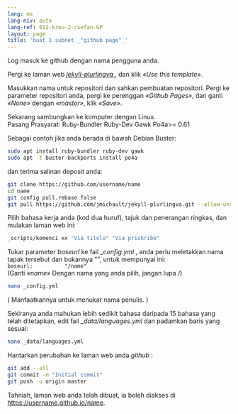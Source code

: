 ```yaml
---
lang: ms
lang-niv: auto
lang-ref: 012-kreu-2-cxefan-GP
layout: page
title: 'buat 1 subnet _"github page"_'
---
```


Log masuk ke github dengan nama pengguna anda.  

Pergi ke laman web [ _jekyll-plurlingva_ ](https://github.com/jmichault/jekyll-plurlingva), dan klik _«Use this template»_.

Masukkan nama untuk repositori dan sahkan pembuatan repositori.
Pergi ke parameter repositori anda, pergi ke perenggan _«Github Pages»_, dan ganti _«None»_ dengan _«master»_, klik _«Save»_.

Sekarang sambungkan ke komputer dengan Linux.  
Pasang Prasyarat: Ruby-Bundler Ruby-Dev Gawk Po4a>= 0.61

Sebagai contoh jika anda berada di bawah Debian Buster: 

```bash
sudo apt install ruby-bundler ruby-dev gawk
sudo apt -t buster-backports install po4a
```

dan terima salinan deposit anda:

```bash
git clone https://github.com/username/name
cd name
git config pull.rebase false
git pull https://github.com/jmichault/jekyll-plurlingva.git --allow-unrelated-histories
```

Pilih bahasa kerja anda (kod dua huruf), tajuk dan penerangan ringkas, dan mulakan laman web ini:

```bash
_scripts/komenci xx "Via titolo" "Via priskribo"
```

Tukar parameter _baseurl_ ke fail _\_config.yml_ , anda perlu meletakkan nama tapak tersebut dan bukannya "", untuk mempunyai ini:  
    `baseurl:          "/name"`  
    (Ganti _«name»_ Dengan nama yang anda pilih, jangan lupa _/_)

```bash
nano _config.yml
```
( Manfaatkannya untuk menukar nama penulis. ) 

Sekiranya anda mahukan lebih sedikit bahasa daripada 15 bahasa yang telah ditetapkan, edit fail _\_data/languages.yml_ dan padamkan baris yang sesuai:
```bash
nano _data/languages.yml
```

Hantarkan perubahan ke laman web anda _github_ :
```bash
git add --all
git commit -m "Initial commit"
git push -u origin master
```

Tahniah, laman web anda telah dibuat, ia boleh diakses di https://username.github.io/name.

